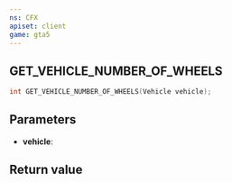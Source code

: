 ```yaml
---
ns: CFX
apiset: client
game: gta5
---
```

## GET_VEHICLE_NUMBER_OF_WHEELS

```c
int GET_VEHICLE_NUMBER_OF_WHEELS(Vehicle vehicle);
```


## Parameters
* **vehicle**: 

## Return value

